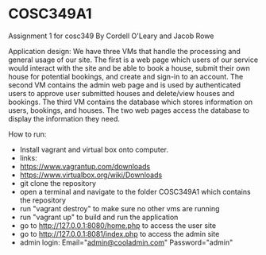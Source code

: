 # COSC349A1
Assignment 1 for cosc349
By Cordell O'Leary and Jacob Rowe

Application design:
We have three VMs that handle the processing and general usage of our site.
The first is a web page which users of our service would interact with the site and be able to book a house, submit their own house for potential bookings, and create and sign-in to an account. The second VM contains the admin web page and is used by authenticated users to approve user submitted houses and delete/view houses and bookings. The third VM contains the database which stores information on users, bookings, and houses. The two web pages access the database to display the information they need.

How to run:
- Install vagrant and virtual box onto computer.
- links: 
- https://www.vagrantup.com/downloads 
- https://www.virtualbox.org/wiki/Downloads
- git clone the repository
- open a terminal and navigate to the folder COSC349A1 which contains the repository
- run "vagrant destroy" to make sure no other vms are running
- run "vagrant up" to build and run the application
- go to http://127.0.0.1:8080/home.php to access the user site
- go to http://127.0.0.1:8081/index.php to access the admin site
- admin login: Email="admin@cooladmin.com" Password="admin"
